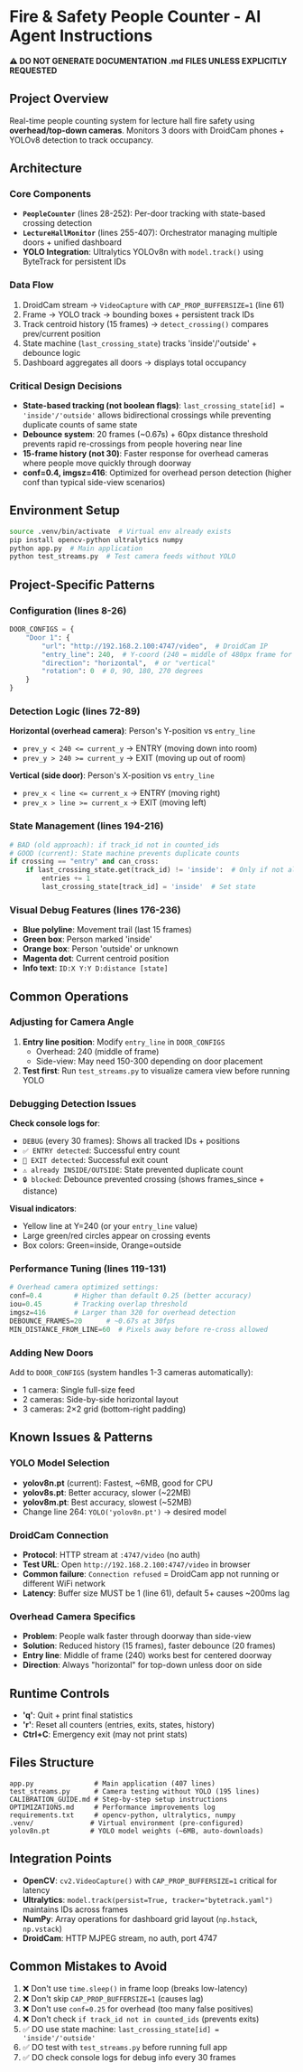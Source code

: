 # Fire & Safety People Counter - AI Agent Instructions

**⚠️ DO NOT GENERATE DOCUMENTATION .md FILES UNLESS EXPLICITLY REQUESTED**

## Project Overview
Real-time people counting system for lecture hall fire safety using **overhead/top-down cameras**. Monitors 3 doors with DroidCam phones + YOLOv8 detection to track occupancy.

## Architecture

### Core Components
- **`PeopleCounter`** (lines 28-252): Per-door tracking with state-based crossing detection
- **`LectureHallMonitor`** (lines 255-407): Orchestrator managing multiple doors + unified dashboard
- **YOLO Integration**: Ultralytics YOLOv8n with `model.track()` using ByteTrack for persistent IDs

### Data Flow
1. DroidCam stream → `VideoCapture` with `CAP_PROP_BUFFERSIZE=1` (line 61)
2. Frame → YOLO track → bounding boxes + persistent track IDs
3. Track centroid history (15 frames) → `detect_crossing()` compares prev/current position
4. State machine (`last_crossing_state`) tracks 'inside'/'outside' + debounce logic
5. Dashboard aggregates all doors → displays total occupancy

### Critical Design Decisions
- **State-based tracking (not boolean flags)**: `last_crossing_state[id] = 'inside'/'outside'` allows bidirectional crossings while preventing duplicate counts of same state
- **Debounce system**: 20 frames (~0.67s) + 60px distance threshold prevents rapid re-crossings from people hovering near line
- **15-frame history (not 30)**: Faster response for overhead cameras where people move quickly through doorway
- **conf=0.4, imgsz=416**: Optimized for overhead person detection (higher conf than typical side-view scenarios)

## Environment Setup

```bash
source .venv/bin/activate  # Virtual env already exists
pip install opencv-python ultralytics numpy
python app.py  # Main application
python test_streams.py  # Test camera feeds without YOLO
```

## Project-Specific Patterns

### Configuration (lines 8-26)
```python
DOOR_CONFIGS = {
    "Door 1": {
        "url": "http://192.168.2.100:4747/video",  # DroidCam IP
        "entry_line": 240,  # Y-coord (240 = middle of 480px frame for overhead)
        "direction": "horizontal",  # or "vertical"
        "rotation": 0  # 0, 90, 180, 270 degrees
    }
}
```

### Detection Logic (lines 72-89)
**Horizontal (overhead camera)**: Person's Y-position vs `entry_line`
- `prev_y < 240 <= current_y` → ENTRY (moving down into room)
- `prev_y > 240 >= current_y` → EXIT (moving up out of room)

**Vertical (side door)**: Person's X-position vs `entry_line`
- `prev_x < line <= current_x` → ENTRY (moving right)
- `prev_x > line >= current_x` → EXIT (moving left)

### State Management (lines 194-216)
```python
# BAD (old approach): if track_id not in counted_ids
# GOOD (current): State machine prevents duplicate counts
if crossing == "entry" and can_cross:
    if last_crossing_state.get(track_id) != 'inside':  # Only if not already inside
        entries += 1
        last_crossing_state[track_id] = 'inside'  # Set state
```

### Visual Debug Features (lines 176-236)
- **Blue polyline**: Movement trail (last 15 frames)
- **Green box**: Person marked 'inside'
- **Orange box**: Person 'outside' or unknown
- **Magenta dot**: Current centroid position
- **Info text**: `ID:X Y:Y D:distance [state]`

## Common Operations

### Adjusting for Camera Angle
1. **Entry line position**: Modify `entry_line` in `DOOR_CONFIGS`
   - Overhead: 240 (middle of frame)
   - Side-view: May need 150-300 depending on door placement
2. **Test first**: Run `test_streams.py` to visualize camera view before running YOLO

### Debugging Detection Issues
**Check console logs for**:
- `DEBUG` (every 30 frames): Shows all tracked IDs + positions
- `✅ ENTRY detected`: Successful entry count
- `🚪 EXIT detected`: Successful exit count
- `⚠️ already INSIDE/OUTSIDE`: State prevented duplicate count
- `🔒 blocked`: Debounce prevented crossing (shows frames_since + distance)

**Visual indicators**:
- Yellow line at Y=240 (or your `entry_line` value)
- Large green/red circles appear on crossing events
- Box colors: Green=inside, Orange=outside

### Performance Tuning (lines 119-131)
```python
# Overhead camera optimized settings:
conf=0.4        # Higher than default 0.25 (better accuracy)
iou=0.45        # Tracking overlap threshold
imgsz=416       # Larger than 320 for overhead detection
DEBOUNCE_FRAMES=20      # ~0.67s at 30fps
MIN_DISTANCE_FROM_LINE=60  # Pixels away before re-cross allowed
```

### Adding New Doors
Add to `DOOR_CONFIGS` (system handles 1-3 cameras automatically):
- 1 camera: Single full-size feed
- 2 cameras: Side-by-side horizontal layout
- 3 cameras: 2×2 grid (bottom-right padding)

## Known Issues & Patterns

### YOLO Model Selection
- **yolov8n.pt** (current): Fastest, ~6MB, good for CPU
- **yolov8s.pt**: Better accuracy, slower (~22MB)
- **yolov8m.pt**: Best accuracy, slowest (~52MB)
- Change line 264: `YOLO('yolov8n.pt')` → desired model

### DroidCam Connection
- **Protocol**: HTTP stream at `:4747/video` (no auth)
- **Test URL**: Open `http://192.168.2.100:4747/video` in browser
- **Common failure**: `Connection refused` = DroidCam app not running or different WiFi network
- **Latency**: Buffer size MUST be 1 (line 61), default 5+ causes ~200ms lag

### Overhead Camera Specifics
- **Problem**: People walk faster through doorway than side-view
- **Solution**: Reduced history (15 frames), faster debounce (20 frames)
- **Entry line**: Middle of frame (240) works best for centered doorway
- **Direction**: Always "horizontal" for top-down unless door on side

## Runtime Controls
- **'q'**: Quit + print final statistics
- **'r'**: Reset all counters (entries, exits, states, history)
- **Ctrl+C**: Emergency exit (may not print stats)

## Files Structure
```
app.py               # Main application (407 lines)
test_streams.py      # Camera testing without YOLO (195 lines)
CALIBRATION_GUIDE.md # Step-by-step setup instructions
OPTIMIZATIONS.md     # Performance improvements log
requirements.txt     # opencv-python, ultralytics, numpy
.venv/              # Virtual environment (pre-configured)
yolov8n.pt          # YOLO model weights (~6MB, auto-downloads)
```

## Integration Points
- **OpenCV**: `cv2.VideoCapture()` with `CAP_PROP_BUFFERSIZE=1` critical for latency
- **Ultralytics**: `model.track(persist=True, tracker="bytetrack.yaml")` maintains IDs across frames
- **NumPy**: Array operations for dashboard grid layout (`np.hstack`, `np.vstack`)
- **DroidCam**: HTTP MJPEG stream, no auth, port 4747

## Common Mistakes to Avoid
1. ❌ Don't use `time.sleep()` in frame loop (breaks low-latency)
2. ❌ Don't skip `CAP_PROP_BUFFERSIZE=1` (causes lag)
3. ❌ Don't use `conf=0.25` for overhead (too many false positives)
4. ❌ Don't check `if track_id not in counted_ids` (prevents exits)
5. ✅ DO use state machine: `last_crossing_state[id] = 'inside'/'outside'`
6. ✅ DO test with `test_streams.py` before running full app
7. ✅ DO check console logs for debug info every 30 frames
